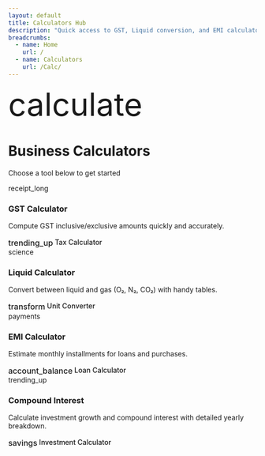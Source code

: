 ```yaml
---
layout: default
title: Calculators Hub
description: "Quick access to GST, Liquid conversion, and EMI calculators."
breadcrumbs:
  - name: Home
    url: /
  - name: Calculators
    url: /Calc/
---
```


<div class="mui-hero mui-hero--bleed">
  <div class="mui-hero-content">
    <div class="mui-hero-icon">
      <span class="material-icons" style="font-size: 4rem;">calculate</span>
    </div>
    <h1 class="mui-hero-title">Business Calculators</h1>
    <p class="mui-hero-subtitle">Choose a tool below to get started</p>
  </div>
</div>

<div class="mui-features">
  <div class="mui-features-grid">
    <a href="/Calc/GST/" class="mui-feature-card" style="text-decoration:none;">
      <span class="material-icons mui-feature-icon">receipt_long</span>
      <h3>GST Calculator</h3>
      <p>Compute GST inclusive/exclusive amounts quickly and accurately.</p>
      <div style="margin-top: 1rem; color: var(--accent-primary); font-weight: 500;">
        <span class="material-icons" style="font-size: 1rem; vertical-align: middle;">trending_up</span>
        Tax Calculator
      </div>
    </a>
    <a href="/Calc/LIQ/" class="mui-feature-card" style="text-decoration:none;">
      <span class="material-icons mui-feature-icon">science</span>
      <h3>Liquid Calculator</h3>
      <p>Convert between liquid and gas (O₂, N₂, CO₂) with handy tables.</p>
      <div style="margin-top: 1rem; color: var(--accent-success); font-weight: 500;">
        <span class="material-icons" style="font-size: 1rem; vertical-align: middle;">transform</span>
        Unit Converter
      </div>
    </a>
    <a href="/Calc/EMI/" class="mui-feature-card" style="text-decoration:none;">
      <span class="material-icons mui-feature-icon">payments</span>
      <h3>EMI Calculator</h3>
      <p>Estimate monthly installments for loans and purchases.</p>
      <div style="margin-top: 1rem; color: var(--accent-warning); font-weight: 500;">
        <span class="material-icons" style="font-size: 1rem; vertical-align: middle;">account_balance</span>
        Loan Calculator
      </div>
    </a>
    <a href="/Calc/CI/" class="mui-feature-card" style="text-decoration:none;">
      <span class="material-icons mui-feature-icon">trending_up</span>
      <h3>Compound Interest</h3>
      <p>Calculate investment growth and compound interest with detailed yearly breakdown.</p>
      <div style="margin-top: 1rem; color: var(--accent-secondary); font-weight: 500;">
        <span class="material-icons" style="font-size: 1rem; vertical-align: middle;">savings</span>
        Investment Calculator
      </div>
    </a>
  </div>
</div>
